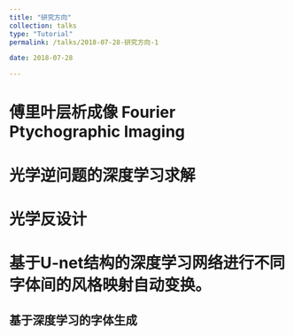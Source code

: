 ```yaml
---
title: "研究方向"
collection: talks
type: "Tutorial"
permalink: /talks/2018-07-28-研究方向-1

date: 2018-07-28

---
```



# 傅里叶层析成像 Fourier Ptychographic Imaging 
# 光学逆问题的深度学习求解
# 光学反设计
# 基于U-net结构的深度学习网络进行不同字体间的风格映射自动变换。
## 基于深度学习的字体生成

